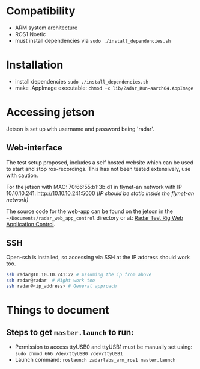 # Compatibility
- ARM system architecture
- ROS1 Noetic
- must install dependencies via `sudo ./install_dependencies.sh`

# Installation
- install dependencies `sudo ./install_dependencies.sh`
- make .AppImage executable: `chmod +x lib/Zadar_Run-aarch64.AppImage`

# Accessing jetson
Jetson is set up with username and password being 'radar'.
## Web-interface
The test setup proposed, includes a self hosted website
which can be used to start and stop ros-recordings.
This has not been tested extensively, use with caution.

For the jetson with MAC: 70:66:55:b1:3b:d1 in flynet-an network with IP 10.10.10.241:
http://10.10.10.241:5000
_(IP should be static inside the flynet-an network)_

The source code for the web-app can be found on the jetson in 
the `~/Documents/radar_web_app_control` directory or at: 
[Radar Test Rig Web Application Control](https://github.com/Maexerich/radar_web_app_control).

## SSH
Open-ssh is installed, so accessing via SSH at the IP address should work too.
```bash
ssh radar@10.10.10.241:22 # Assuming the ip from above
ssh radar@radar  # Might work too
ssh radar@<ip_address> # General approach
```

# Things to document
## Steps to get `master.launch` to run:
- Permission to access ttyUSB0 and ttyUSB1 must be manually set using: `sudo chmod 666 /dev/ttyUSB0 /dev/ttyUSB1`
- Launch command: `roslaunch zadarlabs_arm_ros1 master.launch`
